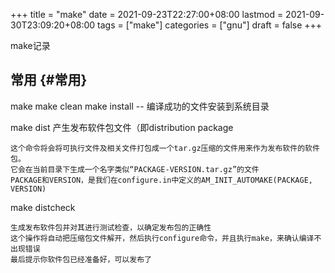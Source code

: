+++
title = "make"
date = 2021-09-23T22:27:00+08:00
lastmod = 2021-09-30T23:09:20+08:00
tags = ["make"]
categories = ["gnu"]
draft = false
+++

make记录

<!--more-->


## 常用 {#常用}

make
make clean
make install -- 编译成功的文件安装到系统目录

make dist 产生发布软件包文件（即distribution package

```text
这个命令将会将可执行文件及相关文件打包成一个tar.gz压缩的文件用来作为发布软件的软件包。
它会在当前目录下生成一个名字类似“PACKAGE-VERSION.tar.gz”的文件
PACKAGE和VERSION，是我们在configure.in中定义的AM_INIT_AUTOMAKE(PACKAGE, VERSION)
```

make distcheck

```text
生成发布软件包并对其进行测试检查，以确定发布包的正确性
这个操作将自动把压缩包文件解开，然后执行configure命令，并且执行make，来确认编译不出现错误
最后提示你软件包已经准备好，可以发布了
```